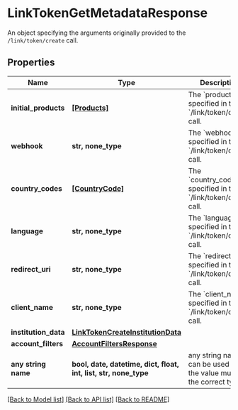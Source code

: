 # LinkTokenGetMetadataResponse

An object specifying the arguments originally provided to the `/link/token/create` call.

## Properties
Name | Type | Description | Notes
------------ | ------------- | ------------- | -------------
**initial_products** | [**[Products]**](Products.md) | The &#x60;products&#x60; specified in the &#x60;/link/token/create&#x60; call. | 
**webhook** | **str, none_type** | The &#x60;webhook&#x60; specified in the &#x60;/link/token/create&#x60; call. | 
**country_codes** | [**[CountryCode]**](CountryCode.md) | The &#x60;country_codes&#x60; specified in the &#x60;/link/token/create&#x60; call. | 
**language** | **str, none_type** | The &#x60;language&#x60; specified in the &#x60;/link/token/create&#x60; call. | 
**redirect_uri** | **str, none_type** | The &#x60;redirect_uri&#x60; specified in the &#x60;/link/token/create&#x60; call. | 
**client_name** | **str, none_type** | The &#x60;client_name&#x60; specified in the &#x60;/link/token/create&#x60; call. | 
**institution_data** | [**LinkTokenCreateInstitutionData**](LinkTokenCreateInstitutionData.md) |  | [optional] 
**account_filters** | [**AccountFiltersResponse**](AccountFiltersResponse.md) |  | [optional] 
**any string name** | **bool, date, datetime, dict, float, int, list, str, none_type** | any string name can be used but the value must be the correct type | [optional]

[[Back to Model list]](../README.md#documentation-for-models) [[Back to API list]](../README.md#documentation-for-api-endpoints) [[Back to README]](../README.md)


